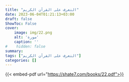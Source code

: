 ```yaml
---
title: "التعرف على القرآن الكريم"
date: 2023-06-04T01:21:13+03:00
draft: false
ShowToc: False
cover:
    image: img/22.png
    alt: 'صورة'
    caption: ''
#    hidden: false
summary: 
tags: ["التعرف على القرآن الكريم"]
categories: []
---
```

{{< embed-pdf url="https://shate7.com/books/22.pdf">}}


